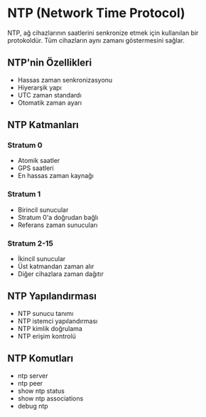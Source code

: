 # NTP (Network Time Protocol)

NTP, ağ cihazlarının saatlerini senkronize etmek için kullanılan bir protokoldür. Tüm cihazların aynı zamanı göstermesini sağlar.

## NTP'nin Özellikleri
- Hassas zaman senkronizasyonu
- Hiyerarşik yapı
- UTC zaman standardı
- Otomatik zaman ayarı

## NTP Katmanları
### Stratum 0
- Atomik saatler
- GPS saatleri
- En hassas zaman kaynağı

### Stratum 1
- Birincil sunucular
- Stratum 0'a doğrudan bağlı
- Referans zaman sunucuları

### Stratum 2-15
- İkincil sunucular
- Üst katmandan zaman alır
- Diğer cihazlara zaman dağıtır

## NTP Yapılandırması
- NTP sunucu tanımı
- NTP istemci yapılandırması
- NTP kimlik doğrulama
- NTP erişim kontrolü

## NTP Komutları
- ntp server
- ntp peer
- show ntp status
- show ntp associations
- debug ntp 